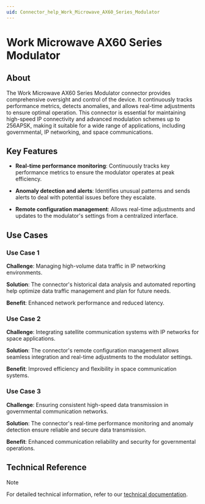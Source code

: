 ```yaml
---
uid: Connector_help_Work_Microwave_AX60_Series_Modulator
---
```


# Work Microwave AX60 Series Modulator

## About

The Work Microwave AX60 Series Modulator connector provides comprehensive oversight and control of the device. It continuously tracks performance metrics, detects anomalies, and allows real-time adjustments to ensure optimal operation. This connector is essential for maintaining high-speed IP connectivity and advanced modulation schemes up to 256APSK, making it suitable for a wide range of applications, including governmental, IP networking, and space communications.

## Key Features

- **Real-time performance monitoring**: Continuously tracks key performance metrics to ensure the modulator operates at peak efficiency.

- **Anomaly detection and alerts**: Identifies unusual patterns and sends alerts to deal with potential issues before they escalate.

- **Remote configuration management**: Allows real-time adjustments and updates to the modulator's settings from a centralized interface.

## Use Cases

### Use Case 1

**Challenge**: Managing high-volume data traffic in IP networking environments.

**Solution**: The connector's historical data analysis and automated reporting help optimize data traffic management and plan for future needs.

**Benefit**: Enhanced network performance and reduced latency.

### Use Case 2

**Challenge**: Integrating satellite communication systems with IP networks for space applications.

**Solution**: The connector's remote configuration management allows seamless integration and real-time adjustments to the modulator settings.

**Benefit**: Improved efficiency and flexibility in space communication systems.

### Use Case 3

**Challenge**: Ensuring consistent high-speed data transmission in governmental communication networks.

**Solution**: The connector's real-time performance monitoring and anomaly detection ensure reliable and secure data transmission.

**Benefit**: Enhanced communication reliability and security for governmental operations.

## Technical Reference

> [!NOTE]
> For detailed technical information, refer to our [technical documentation](xref:Connector_help_Work_Microwave_AX60_Series_Modulator_Technical).